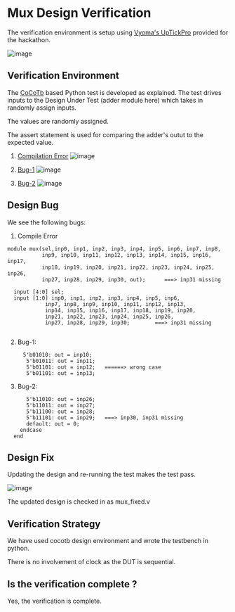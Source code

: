 # Mux Design Verification

The verification environment is setup using [Vyoma's UpTickPro](https://vyomasystems.com) provided for the hackathon.

![image](https://user-images.githubusercontent.com/58599984/180622080-aa88e484-e9e6-43e1-b23b-8fecc002be15.png)

## Verification Environment

The [CoCoTb](https://www.cocotb.org/) based Python test is developed as explained. The test drives inputs to the Design Under Test (adder module here) which takes in randomly assign inputs.

The values are randomly assigned.

The assert statement is used for comparing the adder's outut to the expected value.

1. [Compilation Error](https://github.com/vyomasystems-lab/challenges-Eyantra698Sumanto/blob/master/level1_design1/mux_compilebug.v)
![image](https://user-images.githubusercontent.com/58599984/180593173-e44dc3f9-2afb-4a48-b635-2ad085603699.png)

2. [Bug-1](https://github.com/vyomasystems-lab/challenges-Eyantra698Sumanto/blob/master/level1_design1/mux_bug1.v)
![image](https://user-images.githubusercontent.com/58599984/180593255-c3b69bc5-fbc0-4276-ac8a-06085dd4006e.png)

3. [Bug-2](https://github.com/vyomasystems-lab/challenges-Eyantra698Sumanto/blob/master/level1_design1/mux_bug2.v)
![image](https://user-images.githubusercontent.com/58599984/180593696-b43c256b-4adf-4bc2-9243-8516564af210.png)


## Design Bug
We see the following bugs:
1. Compile Error
```
module mux(sel,inp0, inp1, inp2, inp3, inp4, inp5, inp6, inp7, inp8, 
           inp9, inp10, inp11, inp12, inp13, inp14, inp15, inp16, inp17,
           inp18, inp19, inp20, inp21, inp22, inp23, inp24, inp25, inp26,
           inp27, inp28, inp29, inp30, out);      ===> inp31 missing

  input [4:0] sel;
  input [1:0] inp0, inp1, inp2, inp3, inp4, inp5, inp6,
            inp7, inp8, inp9, inp10, inp11, inp12, inp13, 
            inp14, inp15, inp16, inp17, inp18, inp19, inp20,
            inp21, inp22, inp23, inp24, inp25, inp26,
            inp27, inp28, inp29, inp30;        ===> inp31 missing
            
```

2. Bug-1:
```
     5'b01010: out = inp10;
      5'b01011: out = inp11;
      5'b01101: out = inp12;   ======> wrong case
      5'b01101: out = inp13;
```
3. Bug-2:
```
      5'b11010: out = inp26;
      5'b11011: out = inp27;
      5'b11100: out = inp28;
      5'b11101: out = inp29;   ===> inp30, inp31 missing
      default: out = 0;
    endcase
  end
```
## Design Fix
Updating the design and re-running the test makes the test pass.

![image](https://user-images.githubusercontent.com/58599984/180593414-a87ad627-6e9c-4fac-af8c-3cccc5c89b80.png)

The updated design is checked in as mux_fixed.v

## Verification Strategy
We have used cocotb design environment and wrote the testbench in python.

There is no involvement of clock as the DUT is sequential.
## Is the verification complete ?
Yes, the verification is complete.

